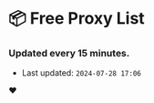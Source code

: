 # :package: Free Proxy List
### Updated every 15 minutes.

- Last updated: `2024-07-28 17:06`

:heart:
